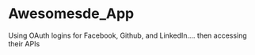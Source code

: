 # Awesomesde_App
Using OAuth logins for Facebook, Github, and LinkedIn.... then accessing their APIs
